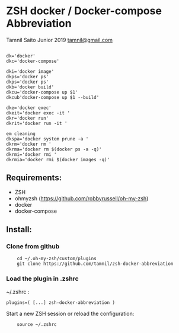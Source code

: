# ZSH docker / Docker-compose Abbreviation

Tamnil Saito Junior 2019 <tamnil@gmail.com>

```

dk='docker'
dkc='docker-compose'

dki='docker image'
dkps='docker ps'
dkps='docker ps'
dkb='docker build'
dkcu='docker-compose up $1'
dkcub'docker-compose up $1 --build'

dke='docker exec'
dkeit='docker exec -it '
dkr='docker run'
dkrit='docker run -it '

em cleaning
dkspa='docker system prune -a '
dkrm='docker rm '
dkrma='docker rm $(docker ps -a -q)'
dkrmi='docker rmi '
dkrmia='docker rmi $(docker images -q)'

```


## Requirements:
- ZSH
- ohmyzsh (https://github.com/robbyrussell/oh-my-zsh)
- docker
- docker-compose

## Install:


### Clone from github
```
    cd ~/.oh-my-zsh/custom/plugins
    git clone https://github.com/tamnil/zsh-docker-abbreviation
```
### Load the plugin in .zshrc

~/.zshrc  : 

    plugins=( [...] zsh-docker-abbreviation )


Start a new ZSH session or reload the configuration:


```
    source ~/.zshrc

```
